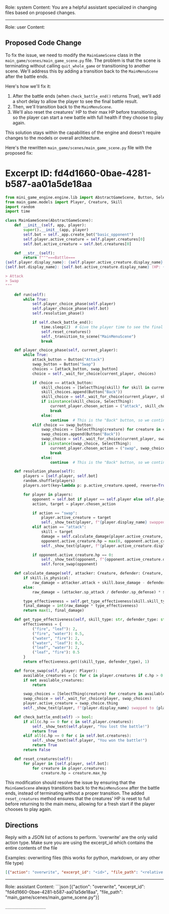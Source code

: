 Role: system
Content: You are a helpful assistant specialized in changing files based on proposed changes.
__________________
Role: user
Content: 
## Proposed Code Change
To fix the issue, we need to modify the `MainGameScene` class in the `main_game/scenes/main_game_scene.py` file. The problem is that the scene is terminating without calling `quit_whole_game` or transitioning to another scene. We'll address this by adding a transition back to the `MainMenuScene` after the battle ends.

Here's how we'll fix it:

1. After the battle ends (when `check_battle_end()` returns True), we'll add a short delay to allow the player to see the final battle result.
2. Then, we'll transition back to the `MainMenuScene`.
3. We'll also reset the creatures' HP to their max HP before transitioning, so the player can start a new battle with full health if they choose to play again.

This solution stays within the capabilities of the engine and doesn't require changes to the models or overall architecture.

Here's the rewritten `main_game/scenes/main_game_scene.py` file with the proposed fix:

# Excerpt ID: fd4d1660-0bae-4281-b587-aa01a5de18aa
```python main_game/scenes/main_game_scene.py
from mini_game_engine.engine.lib import AbstractGameScene, Button, SelectThing
from main_game.models import Player, Creature, Skill
import random
import time

class MainGameScene(AbstractGameScene):
    def __init__(self, app, player):
        super().__init__(app, player)
        self.bot = self._app.create_bot("basic_opponent")
        self.player.active_creature = self.player.creatures[0]
        self.bot.active_creature = self.bot.creatures[0]

    def __str__(self):
        return f"""===Battle===
{self.player.display_name}: {self.player.active_creature.display_name} (HP: {self.player.active_creature.hp}/{self.player.active_creature.max_hp})
{self.bot.display_name}: {self.bot.active_creature.display_name} (HP: {self.bot.active_creature.hp}/{self.bot.active_creature.max_hp})

> Attack
> Swap
"""

    def run(self):
        while True:
            self.player_choice_phase(self.player)
            self.player_choice_phase(self.bot)
            self.resolution_phase()

            if self.check_battle_end():
                time.sleep(2)  # Give the player time to see the final result
                self.reset_creatures()
                self._transition_to_scene("MainMenuScene")
                break

    def player_choice_phase(self, current_player):
        while True:
            attack_button = Button("Attack")
            swap_button = Button("Swap")
            choices = [attack_button, swap_button]
            choice = self._wait_for_choice(current_player, choices)

            if choice == attack_button:
                skill_choices = [SelectThing(skill) for skill in current_player.active_creature.skills]
                skill_choices.append(Button("Back"))
                skill_choice = self._wait_for_choice(current_player, skill_choices)
                if isinstance(skill_choice, SelectThing):
                    current_player.chosen_action = ("attack", skill_choice.thing)
                    break
                else:
                    continue  # This is the "Back" button, so we continue the loop
            elif choice == swap_button:
                swap_choices = [SelectThing(creature) for creature in current_player.creatures if creature != current_player.active_creature and creature.hp > 0]
                swap_choices.append(Button("Back"))
                swap_choice = self._wait_for_choice(current_player, swap_choices)
                if isinstance(swap_choice, SelectThing):
                    current_player.chosen_action = ("swap", swap_choice.thing)
                    break
                else:
                    continue  # This is the "Back" button, so we continue the loop

    def resolution_phase(self):
        players = [self.player, self.bot]
        random.shuffle(players)
        players.sort(key=lambda p: p.active_creature.speed, reverse=True)

        for player in players:
            opponent = self.bot if player == self.player else self.player
            action, target = player.chosen_action

            if action == "swap":
                player.active_creature = target
                self._show_text(player, f"{player.display_name} swapped to {target.display_name}!")
            elif action == "attack":
                skill = target
                damage = self.calculate_damage(player.active_creature, opponent.active_creature, skill)
                opponent.active_creature.hp = max(0, opponent.active_creature.hp - damage)
                self._show_text(player, f"{player.active_creature.display_name} used {skill.display_name} and dealt {damage} damage!")

            if opponent.active_creature.hp == 0:
                self._show_text(opponent, f"{opponent.active_creature.display_name} fainted!")
                self.force_swap(opponent)

    def calculate_damage(self, attacker: Creature, defender: Creature, skill: Skill) -> int:
        if skill.is_physical:
            raw_damage = attacker.attack + skill.base_damage - defender.defense
        else:
            raw_damage = (attacker.sp_attack / defender.sp_defense) * skill.base_damage

        type_effectiveness = self.get_type_effectiveness(skill.skill_type, defender.creature_type)
        final_damage = int(raw_damage * type_effectiveness)
        return max(1, final_damage)

    def get_type_effectiveness(self, skill_type: str, defender_type: str) -> float:
        effectiveness = {
            ("fire", "leaf"): 2,
            ("fire", "water"): 0.5,
            ("water", "fire"): 2,
            ("water", "leaf"): 0.5,
            ("leaf", "water"): 2,
            ("leaf", "fire"): 0.5
        }
        return effectiveness.get((skill_type, defender_type), 1)

    def force_swap(self, player: Player):
        available_creatures = [c for c in player.creatures if c.hp > 0 and c != player.active_creature]
        if not available_creatures:
            return

        swap_choices = [SelectThing(creature) for creature in available_creatures]
        swap_choice = self._wait_for_choice(player, swap_choices)
        player.active_creature = swap_choice.thing
        self._show_text(player, f"{player.display_name} swapped to {player.active_creature.display_name}!")

    def check_battle_end(self) -> bool:
        if all(c.hp == 0 for c in self.player.creatures):
            self._show_text(self.player, "You lost the battle!")
            return True
        elif all(c.hp == 0 for c in self.bot.creatures):
            self._show_text(self.player, "You won the battle!")
            return True
        return False

    def reset_creatures(self):
        for player in [self.player, self.bot]:
            for creature in player.creatures:
                creature.hp = creature.max_hp
```

This modification should resolve the issue by ensuring that the `MainGameScene` always transitions back to the `MainMenuScene` after the battle ends, instead of terminating without a proper transition. The added `reset_creatures` method ensures that the creatures' HP is reset to full before returning to the main menu, allowing for a fresh start if the player chooses to play again.

## Directions
Reply with a JSON list of actions to perform. 'overwrite' are the only valid action type. 
Make sure you are using the excerpt_id which contains the entire contents of the file

Examples:
overwriting files (this works for python, markdown, or any other file type)
```json output_example1
[{"action": "overwrite", "excerpt_id": "<id>", "file_path": "<relative file path>"}]
```

__________________
Role: assistant
Content: ```json
[{"action": "overwrite", "excerpt_id": "fd4d1660-0bae-4281-b587-aa01a5de18aa", "file_path": "main_game/scenes/main_game_scene.py"}]
```
__________________
